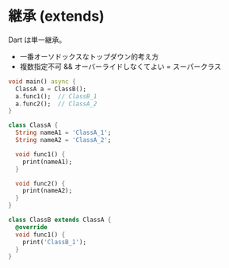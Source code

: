 # 継承 (extends)

Dart は単一継承。

- 一番オーソドックスなトップダウン的考え方
- 複数指定不可 && オーバーライドしなくてよい = スーパークラス

```dart
void main() async {
  ClassA a = ClassB();
  a.func1();  // ClassB_1
  a.func2();  // ClassA_2
}

class ClassA {
  String nameA1 = 'ClassA_1';
  String nameA2 = 'ClassA_2';

  void func1() {
    print(nameA1);
  }

  void func2() {
    print(nameA2);
  }
}

class ClassB extends ClassA {
  @override
  void func1() {
    print('ClassB_1');
  }
}
```
